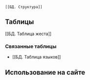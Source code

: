 	[[БД. Структура]]

## Таблицы
[[БД. Таблица жеста]]
### Связанные таблицы
- [[БД. Таблица языков]]

## Использование на сайте